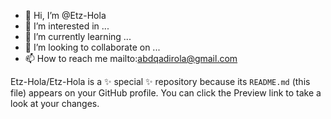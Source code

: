 - 👋 Hi, I’m @Etz-Hola
- 👀 I’m interested in ...
- 🌱 I’m currently learning ...
- 💞️ I’m looking to collaborate on ...
- 📫 How to reach me mailto:abdqadirola@gmail.com

Etz-Hola/Etz-Hola is a ✨ special ✨ repository because its `README.md` (this file) appears on your GitHub profile.
You can click the Preview link to take a look at your changes.
